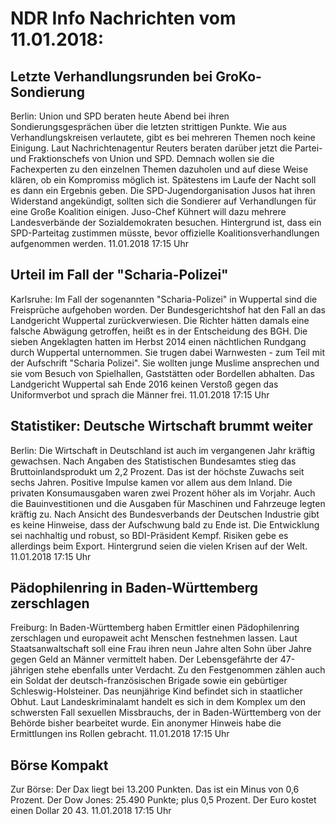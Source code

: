 # NDR Info Nachrichten vom 11.01.2018:


## Letzte Verhandlungsrunden bei GroKo-Sondierung
Berlin:	Union und SPD beraten heute Abend bei ihren Sondierungsgesprächen über die letzten strittigen Punkte. Wie aus Verhandlungskreisen verlautete, gibt es bei mehreren Themen noch keine Einigung. Laut Nachrichtenagentur Reuters beraten darüber jetzt die Partei- und Fraktionschefs von Union und SPD. Demnach wollen sie die Fachexperten zu den einzelnen Themen dazuholen und auf diese Weise klären, ob ein Kompromiss möglich ist. Spätestens im Laufe der Nacht soll es dann ein Ergebnis geben. Die SPD-Jugendorganisation Jusos hat ihren Widerstand angekündigt, sollten sich die Sondierer auf Verhandlungen für eine Große Koalition einigen. Juso-Chef Kühnert will dazu mehrere Landesverbände der Sozialdemokraten besuchen. Hintergrund ist, dass ein SPD-Parteitag zustimmen müsste, bevor offizielle Koalitionsverhandlungen aufgenommen werden. 11.01.2018 17:15 Uhr 

## Urteil im Fall der "Scharia-Polizei"
Karlsruhe: Im Fall der sogenannten "Scharia-Polizei" in Wuppertal sind die Freisprüche aufgehoben worden. Der Bundesgerichtshof hat den Fall an das Landgericht Wuppertal zurückverwiesen. Die Richter hätten damals eine falsche Abwägung getroffen, heißt es in der Entscheidung des BGH. Die sieben Angeklagten hatten im Herbst 2014 einen nächtlichen Rundgang durch Wuppertal unternommen. Sie trugen dabei Warnwesten - zum Teil mit der Aufschrift "Scharia Polizei". Sie wollten junge Muslime ansprechen und sie vom Besuch von Spielhallen, Gaststätten oder Bordellen abhalten. Das Landgericht Wuppertal sah Ende 2016 keinen Verstoß gegen das Uniformverbot und sprach die Männer frei. 11.01.2018 17:15 Uhr 

## Statistiker: Deutsche Wirtschaft brummt weiter
Berlin: Die Wirtschaft in Deutschland ist auch im vergangenen Jahr kräftig gewachsen. Nach Angaben des Statistischen Bundesamtes stieg das Bruttoinlandsprodukt um 2,2 Prozent. Das ist der höchste Zuwachs seit sechs Jahren. Positive Impulse kamen vor allem aus dem Inland. Die privaten Konsumausgaben waren zwei Prozent höher als im Vorjahr. Auch die Bauinvestitionen und die Ausgaben für Maschinen und Fahrzeuge legten kräftig zu. Nach Ansicht des Bundesverbands der Deutschen Industrie gibt es keine Hinweise, dass der Aufschwung bald zu Ende ist. Die Entwicklung sei nachhaltig und robust, so BDI-Präsident Kempf. Risiken gebe es allerdings beim Export. Hintergrund seien die vielen Krisen auf der Welt. 11.01.2018 17:15 Uhr 

## Pädophilenring in Baden-Württemberg zerschlagen
Freiburg: In Baden-Württemberg haben Ermittler einen Pädophilenring zerschlagen und europaweit acht Menschen festnehmen lassen. Laut Staatsanwaltschaft soll eine Frau ihren neun Jahre alten Sohn über Jahre gegen Geld an Männer vermittelt haben. Der Lebensgefährte der 47-jährigen stehe ebenfalls unter Verdacht. Zu den Festgenommen zählen auch ein Soldat der deutsch-französischen Brigade sowie ein gebürtiger Schleswig-Holsteiner. Das neunjährige Kind befindet sich in staatlicher Obhut. Laut Landeskriminalamt handelt es sich in dem Komplex um den schwersten Fall sexuellen Missbrauchs, der in Baden-Württemberg von der Behörde bisher bearbeitet wurde. Ein anonymer Hinweis habe die Ermittlungen ins Rollen gebracht. 11.01.2018 17:15 Uhr 

## Börse Kompakt
Zur Börse: Der Dax liegt bei 13.200 Punkten. Das ist ein Minus von 0,6 Prozent. Der Dow Jones: 25.490 Punkte; plus 0,5 Prozent. Der Euro kostet einen Dollar 20 43. 11.01.2018 17:15 Uhr 
